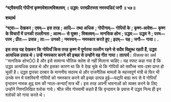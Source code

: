 **²ष्ट्वैवमादि गोपीनां कृष्णावेशात्मविक्लवम् ।** **उद्धव: परमप्रीतस्ता नमस्यन्निदं जगौ ॥ ५७॥** 

**शब्दार्थ** 

**²ष्ट्वा—** **देखकर** **; एवम्—** **इस तरह** **; आदि—** **तथा अधिक** **; गोपीनाम्—** **गोपियों के** **; कृष्ण-आवेश—** **कृष्ण के विचारों में उनकी** **तल्लीनता** **; आत्म—** **से युक्त** **; विक्लवम्—** **मानसिक क्षोभ** **; उद्धव:—** **उद्धव ने** **; परम—** **परम** **; प्रीत:—** **प्रसन्न** **; ता:—** **उनको** **;** **नमस्यन्—** **नमस्कार करते हुए** **; इदम्—** **यह** **; जगौ—** **गाया।** **.** 

**इस तरह यह देखकर कि गोपियाँ किस तरह कृष्ण में पूर्णतया तल्लीन रहने से सदैव** **विक्षुब्ध रहती हैं, उद्धव अत्यधिक प्रसन्न थे। उन्हें नमस्कार करने की इच्छा से उन्होंने यह गीत** **गाया।** **तात्पर्य :** *विक्लव* का अर्थ ''मानसिक क्षोभÓÓ है और इसे सामान्य भौतिक क्लेश से नहीं मिलाना चाहिए। यह स्पष्ट कहा गया है कि उद्धव अत्यधिक प्रसन्न थे और इसका कारण था कि वे देख चुके थे कि गोपियों को सर्वोच्च भाव-दशा प्राप्त हो चुकी है। उद्धव द्वारका दरबार के माननीय सदस्य थे और राजनैतिक मामलों के महत्त्वपूर्ण मंत्री थे फिर भी उनके मन में यशस्विनी गोपियों को नमस्कार करने की इच्छा उत्पन्न हुई—यद्यपि बाह्य रूप से ये गोपियाँ वृन्दावन नामक क्षुद्र ग्राम की ग्वाल-कन्याएँ मात्र थीं। इस तरह अपनी भावनाओं को व्यक्त करने के लिए उन्होंने निश्नलिखित श्लोक गाये। श्रील जीव गोस्वामी कहते हैं कि वृन्दावन के प्रवास में उद्धव नित्य ही इन श्लोकों को गाया करते थे।  